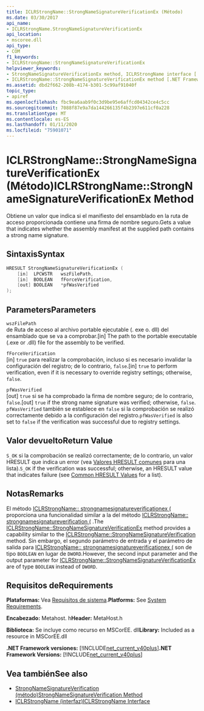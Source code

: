 ```yaml
---
title: ICLRStrongName::StrongNameSignatureVerificationEx (Método)
ms.date: 03/30/2017
api_name:
- ICLRStrongName.StrongNameSignatureVerificationEx
api_location:
- mscoree.dll
api_type:
- COM
f1_keywords:
- ICLRStrongName::StrongNameSignatureVerificationEx
helpviewer_keywords:
- StrongNameSignatureVerificationEx method, ICLRStrongName interface [.NET Framework hosting]
- ICLRStrongName::StrongNameSignatureVerificationEx method [.NET Framework hosting]
ms.assetid: dbd2f662-208b-4174-b301-5c99af91040f
topic_type:
- apiref
ms.openlocfilehash: fbc9ea6aab9f0c3d9be95e6affcd04342ce4c5cc
ms.sourcegitcommit: 7088f87e9a7da144266135f4b2397e611cf0a228
ms.translationtype: MT
ms.contentlocale: es-ES
ms.lasthandoff: 01/11/2020
ms.locfileid: "75901071"
---
```

# <a name="iclrstrongnamestrongnamesignatureverificationex-method"></a><span data-ttu-id="2462e-102">ICLRStrongName::StrongNameSignatureVerificationEx (Método)</span><span class="sxs-lookup"><span data-stu-id="2462e-102">ICLRStrongName::StrongNameSignatureVerificationEx Method</span></span>
<span data-ttu-id="2462e-103">Obtiene un valor que indica si el manifiesto del ensamblado en la ruta de acceso proporcionada contiene una firma de nombre seguro.</span><span class="sxs-lookup"><span data-stu-id="2462e-103">Gets a value that indicates whether the assembly manifest at the supplied path contains a strong name signature.</span></span>  
  
## <a name="syntax"></a><span data-ttu-id="2462e-104">Sintaxis</span><span class="sxs-lookup"><span data-stu-id="2462e-104">Syntax</span></span>  
  
```cpp  
HRESULT StrongNameSignatureVerificationEx (  
    [in]  LPCWSTR   wszFilePath,  
    [in]  BOOLEAN   fForceVerification,  
    [out] BOOLEAN   *pfWasVerified  
);  
```  
  
## <a name="parameters"></a><span data-ttu-id="2462e-105">Parameters</span><span class="sxs-lookup"><span data-stu-id="2462e-105">Parameters</span></span>  
 `wszFilePath`  
 <span data-ttu-id="2462e-106">de Ruta de acceso al archivo portable ejecutable (. exe o. dll) del ensamblado que se va a comprobar.</span><span class="sxs-lookup"><span data-stu-id="2462e-106">[in] The path to the portable executable (.exe or .dll) file for the assembly to be verified.</span></span>  
  
 `fForceVerification`  
 <span data-ttu-id="2462e-107">[in] `true` para realizar la comprobación, incluso si es necesario invalidar la configuración del registro; de lo contrario, `false`.</span><span class="sxs-lookup"><span data-stu-id="2462e-107">[in] `true` to perform verification, even if it is necessary to override registry settings; otherwise, `false`.</span></span>  
  
 `pfWasVerified`  
 <span data-ttu-id="2462e-108">[out] `true` si se ha comprobado la firma de nombre seguro; de lo contrario, `false`.</span><span class="sxs-lookup"><span data-stu-id="2462e-108">[out] `true` if the strong name signature was verified; otherwise, `false`.</span></span> <span data-ttu-id="2462e-109">`pfWasVerified` también se establece en `false` si la comprobación se realizó correctamente debido a la configuración del registro.</span><span class="sxs-lookup"><span data-stu-id="2462e-109">`pfWasVerified` is also set to `false` if the verification was successful due to registry settings.</span></span>  
  
## <a name="return-value"></a><span data-ttu-id="2462e-110">Valor devuelto</span><span class="sxs-lookup"><span data-stu-id="2462e-110">Return Value</span></span>  
 <span data-ttu-id="2462e-111">`S_OK` si la comprobación se realizó correctamente; de lo contrario, un valor HRESULT que indica un error (vea [Valores HRESULT comunes](/windows/win32/seccrypto/common-hresult-values) para una lista).</span><span class="sxs-lookup"><span data-stu-id="2462e-111">`S_OK` if the verification was successful; otherwise, an HRESULT value that indicates failure (see [Common HRESULT Values](/windows/win32/seccrypto/common-hresult-values) for a list).</span></span>  
  
## <a name="remarks"></a><span data-ttu-id="2462e-112">Notas</span><span class="sxs-lookup"><span data-stu-id="2462e-112">Remarks</span></span>  
 <span data-ttu-id="2462e-113">El método [ICLRStrongName:: strongnamesignatureverificationex (](../../../../docs/framework/unmanaged-api/hosting/iclrstrongname-strongnamesignatureverificationex-method.md) proporciona una funcionalidad similar a la del método [ICLRStrongName:: strongnamesignatureverification (](../../../../docs/framework/unmanaged-api/hosting/iclrstrongname-strongnamesignatureverification-method.md) .</span><span class="sxs-lookup"><span data-stu-id="2462e-113">The [ICLRStrongName::StrongNameSignatureVerificationEx](../../../../docs/framework/unmanaged-api/hosting/iclrstrongname-strongnamesignatureverificationex-method.md) method provides a capability similar to the [ICLRStrongName::StrongNameSignatureVerification](../../../../docs/framework/unmanaged-api/hosting/iclrstrongname-strongnamesignatureverification-method.md) method.</span></span> <span data-ttu-id="2462e-114">Sin embargo, el segundo parámetro de entrada y el parámetro de salida para [ICLRStrongName:: strongnamesignatureverificationex (](../../../../docs/framework/unmanaged-api/hosting/iclrstrongname-strongnamesignatureverificationex-method.md) son de tipo `BOOLEAN` en lugar de `DWORD`.</span><span class="sxs-lookup"><span data-stu-id="2462e-114">However, the second input parameter and the output parameter for [ICLRStrongName::StrongNameSignatureVerificationEx](../../../../docs/framework/unmanaged-api/hosting/iclrstrongname-strongnamesignatureverificationex-method.md) are of type `BOOLEAN` instead of `DWORD`.</span></span>  
  
## <a name="requirements"></a><span data-ttu-id="2462e-115">Requisitos de</span><span class="sxs-lookup"><span data-stu-id="2462e-115">Requirements</span></span>  
 <span data-ttu-id="2462e-116">**Plataformas:** Vea [Requisitos de sistema](../../../../docs/framework/get-started/system-requirements.md).</span><span class="sxs-lookup"><span data-stu-id="2462e-116">**Platforms:** See [System Requirements](../../../../docs/framework/get-started/system-requirements.md).</span></span>  
  
 <span data-ttu-id="2462e-117">**Encabezado:** Metahost. h</span><span class="sxs-lookup"><span data-stu-id="2462e-117">**Header:** MetaHost.h</span></span>  
  
 <span data-ttu-id="2462e-118">**Biblioteca:** Se incluye como recurso en MSCorEE. dll</span><span class="sxs-lookup"><span data-stu-id="2462e-118">**Library:** Included as a resource in MSCorEE.dll</span></span>  
  
 <span data-ttu-id="2462e-119">**.NET Framework versiones:** [!INCLUDE[net_current_v40plus](../../../../includes/net-current-v40plus-md.md)]</span><span class="sxs-lookup"><span data-stu-id="2462e-119">**.NET Framework Versions:** [!INCLUDE[net_current_v40plus](../../../../includes/net-current-v40plus-md.md)]</span></span>  
  
## <a name="see-also"></a><span data-ttu-id="2462e-120">Vea también</span><span class="sxs-lookup"><span data-stu-id="2462e-120">See also</span></span>

- [<span data-ttu-id="2462e-121">StrongNameSignatureVerification (método)</span><span class="sxs-lookup"><span data-stu-id="2462e-121">StrongNameSignatureVerification Method</span></span>](../../../../docs/framework/unmanaged-api/hosting/iclrstrongname-strongnamesignatureverification-method.md)
- [<span data-ttu-id="2462e-122">ICLRStrongName (interfaz)</span><span class="sxs-lookup"><span data-stu-id="2462e-122">ICLRStrongName Interface</span></span>](../../../../docs/framework/unmanaged-api/hosting/iclrstrongname-interface.md)
